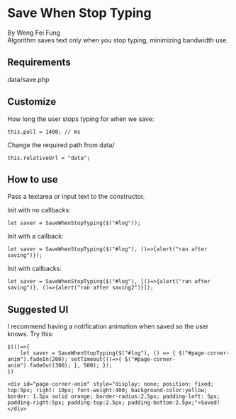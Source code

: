 Save When Stop Typing
===
By Weng Fei Fung<br/>
Algorithm saves text only when you stop typing, minimizing bandwidth use.

Requirements
---
data/save.php

Customize
---
How long the user stops typing for when we save:
```
this.poll = 1400; // ms
```

Change the required path from data/
```
this.relativeUrl = "data";
```

How to use
---
Pass a textarea or input text to the constructor.

Init with no callbacks:
```
let saver = SaveWhenStopTyping($("#log"));
```

Init with a callback:
```
let saver = SaveWhenStopTyping($("#log"), ()=>{alert("ran after saving")});
```

Init with callbacks:
```
let saver = SaveWhenStopTyping($("#log"), [()=>{alert("ran after saving")}, ()=>{alert("ran after saving2")}]);
```

Suggested UI
---
I recommend having a notification animation when saved so the user knows. Try this:

```
$(()=>{
    let saver = SaveWhenStopTyping($("#log"), () => { $("#page-corner-anim").fadeIn(200); setTimeout(()=>{ $("#page-corner-anim").fadeOut(300); }, 500); });
})

<div id="page-corner-anim" style="display: none; position: fixed; top:5px; right: 10px; font-weight:400; background-color:yellow; border: 1.5px solid orange; border-radius:2.5px; padding-left: 5px; padding-right:5px; padding-top:2.5px; padding-bottom:2.5px;">Saved!</div>
```

